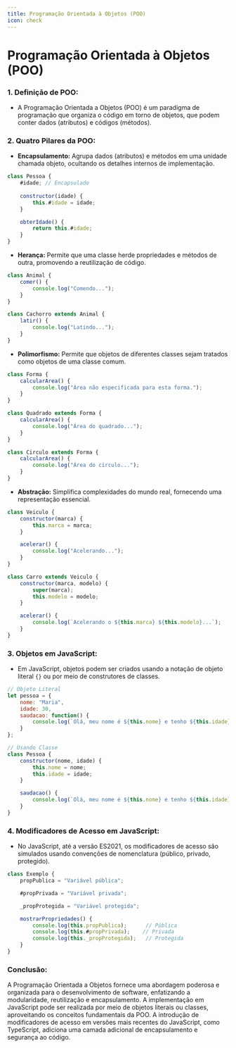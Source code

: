 ```yaml
---
title: Programação Orientada à Objetos (POO)
icon: check
---
```


# Programação Orientada à Objetos (POO)

### 1. **Definição de POO:**
   - A Programação Orientada a Objetos (POO) é um paradigma de programação que organiza o código em torno de objetos, que podem conter dados (atributos) e códigos (métodos).

### 2. **Quatro Pilares da POO:**
   - **Encapsulamento:** Agrupa dados (atributos) e métodos em uma unidade chamada objeto, ocultando os detalhes internos de implementação.
   
   ```javascript
   class Pessoa {
       #idade; // Encapsulado
       
       constructor(idade) {
           this.#idade = idade;
       }

       obterIdade() {
           return this.#idade;
       }
   }
   ```

   - **Herança:** Permite que uma classe herde propriedades e métodos de outra, promovendo a reutilização de código.
   
   ```javascript
   class Animal {
       comer() {
           console.log("Comendo...");
       }
   }

   class Cachorro extends Animal {
       latir() {
           console.log("Latindo...");
       }
   }
   ```

   - **Polimorfismo:** Permite que objetos de diferentes classes sejam tratados como objetos de uma classe comum.
   
   ```javascript
   class Forma {
       calcularArea() {
           console.log("Área não especificada para esta forma.");
       }
   }

   class Quadrado extends Forma {
       calcularArea() {
           console.log("Área do quadrado...");
       }
   }

   class Circulo extends Forma {
       calcularArea() {
           console.log("Área do círculo...");
       }
   }
   ```

   - **Abstração:** Simplifica complexidades do mundo real, fornecendo uma representação essencial.
   
   ```javascript
   class Veiculo {
       constructor(marca) {
           this.marca = marca;
       }

       acelerar() {
           console.log("Acelerando...");
       }
   }

   class Carro extends Veiculo {
       constructor(marca, modelo) {
           super(marca);
           this.modelo = modelo;
       }

       acelerar() {
           console.log(`Acelerando o ${this.marca} ${this.modelo}...`);
       }
   }
   ```

### 3. **Objetos em JavaScript:**
   - Em JavaScript, objetos podem ser criados usando a notação de objeto literal `{}` ou por meio de construtores de classes.

   ```javascript
   // Objeto Literal
   let pessoa = {
       nome: "Maria",
       idade: 30,
       saudacao: function() {
           console.log(`Olá, meu nome é ${this.nome} e tenho ${this.idade} anos.`);
       }
   };

   // Usando Classe
   class Pessoa {
       constructor(nome, idade) {
           this.nome = nome;
           this.idade = idade;
       }

       saudacao() {
           console.log(`Olá, meu nome é ${this.nome} e tenho ${this.idade} anos.`);
       }
   }
   ```

### 4. **Modificadores de Acesso em JavaScript:**
   - No JavaScript, até a versão ES2021, os modificadores de acesso são simulados usando convenções de nomenclatura (público, privado, protegido).

   ```javascript
   class Exemplo {
       propPublica = "Variável pública";

       #propPrivada = "Variável privada";

       _propProtegida = "Variável protegida";

       mostrarPropriedades() {
           console.log(this.propPublica);      // Pública
           console.log(this.#propPrivada);    // Privada
           console.log(this._propProtegida);   // Protegida
       }
   }
   ```

### Conclusão:
A Programação Orientada a Objetos fornece uma abordagem poderosa e organizada para o desenvolvimento de software, enfatizando a modularidade, reutilização e encapsulamento. A implementação em JavaScript pode ser realizada por meio de objetos literais ou classes, aproveitando os conceitos fundamentais da POO. A introdução de modificadores de acesso em versões mais recentes do JavaScript, como TypeScript, adiciona uma camada adicional de encapsulamento e segurança ao código.

<!-- 
A Programação Orientada a Objetos (POO) é um paradigma de programação que organiza o código em torno de objetos, que podem conter dados (atributos) e códigos (métodos). Aqui está uma lista abrangente do que você precisa saber sobre POO:

### Conceitos Fundamentais:

1. **Objeto:**
   - Um objeto é uma instância de uma classe e pode conter dados (atributos) e comportamentos (métodos).

2. **Classe:**
   - Uma classe é um modelo para criar objetos. Define atributos e métodos que os objetos dessa classe terão.

3. **Atributos:**
   - Atributos são características dos objetos, também conhecidos como campos, propriedades ou variáveis de instância.

4. **Métodos:**
   - Métodos são funções associadas a uma classe. Eles representam o comportamento dos objetos dessa classe.

### Pilares da Programação Orientada a Objetos:

5. **Encapsulamento:**
   - Encapsula atributos e métodos dentro de uma unidade, ocultando a implementação interna e protegendo os dados.

6. **Herança:**
   - Permite que uma classe herde características (atributos e métodos) de outra classe, promovendo a reutilização de código.

7. **Polimorfismo:**
   - Permite que objetos de diferentes classes sejam tratados como objetos de uma classe comum, simplificando o código.

8. **Abstração:**
   - Abstrai detalhes complexos do mundo real para fornecer uma representação essencial, simplificando a implementação.

### Modificadores de Acesso:

9. **Public:**
   - Atributos ou métodos públicos são acessíveis de qualquer lugar do código.

10. **Private:**
    - Atributos ou métodos privados são acessíveis apenas dentro da própria classe.

11. **Protected:**
    - Atributos ou métodos protegidos são acessíveis dentro da própria classe e suas subclasses.

### Exemplos em JavaScript:

12. **Objetos Literais:**
    ```javascript
    let pessoa = {
        nome: "Maria",
        idade: 30,
        saudacao: function() {
            console.log(`Olá, meu nome é ${this.nome} e tenho ${this.idade} anos.`);
        }
    };
    ```

13. **Classes e Construtores:**
    ```javascript
    class Pessoa {
        constructor(nome, idade) {
            this.nome = nome;
            this.idade = idade;
        }

        saudacao() {
            console.log(`Olá, meu nome é ${this.nome} e tenho ${this.idade} anos.`);
        }
    }
    ```

14. **Herança:**
    ```javascript
    class Animal {
        comer() {
            console.log("Comendo...");
        }
    }

    class Cachorro extends Animal {
        latir() {
            console.log("Latindo...");
        }
    }
    ```

15. **Polimorfismo:**
    ```javascript
    class Forma {
        calcularArea() {
            console.log("Área não especificada para esta forma.");
        }
    }

    class Quadrado extends Forma {
        calcularArea() {
            console.log("Área do quadrado...");
        }
    }

    class Circulo extends Forma {
        calcularArea() {
            console.log("Área do círculo...");
        }
    }
    ```

### Considerações Adicionais:

16. **Construtores e Destrutores:**
    - Construtores são métodos especiais chamados na criação de objetos. Destrutores (ou garbage collectors) lidam com a liberação de recursos.

17. **Interfaces e Abstração de Dados:**
    - Interfaces definem contratos para implementação, enquanto a abstração de dados simplifica representações complexas.

18. **Mensagens e Comunicação entre Objetos:**
    - Objetos interagem trocando mensagens, geralmente chamando métodos uns dos outros.

19. **Associação, Agregação e Composição:**
    - Conceitos que descrevem como os objetos podem se relacionar e se unir.

20. **Diagramas UML:**
    - Diagramas que representam visualmente classes, objetos, relações e comportamentos.

A Programação Orientada a Objetos fornece uma abordagem modular e organizada para o desenvolvimento de software, promovendo a reutilização de código, facilitando a manutenção e aumentando a flexibilidade.
 -->